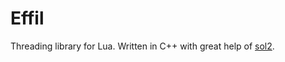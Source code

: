 # Effil
Threading library for Lua. Written in C++ with great help of [sol2](https://github.com/ThePhD/sol2).
